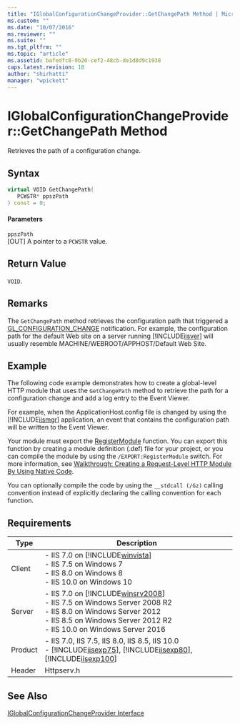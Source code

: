 ```yaml
---
title: "IGlobalConfigurationChangeProvider::GetChangePath Method | Microsoft Docs"
ms.custom: ""
ms.date: "10/07/2016"
ms.reviewer: ""
ms.suite: ""
ms.tgt_pltfrm: ""
ms.topic: "article"
ms.assetid: bafedfc8-9b20-cef2-48cb-de1d8d9c1938
caps.latest.revision: 18
author: "shirhatti"
manager: "wpickett"
---
```

# IGlobalConfigurationChangeProvider::GetChangePath Method
Retrieves the path of a configuration change.  
  
## Syntax  
  
```cpp  
virtual VOID GetChangePath(  
   PCWSTR* ppszPath  
) const = 0;  
```  
  
#### Parameters  
 `ppszPath`  
 [OUT] A pointer to a `PCWSTR` value.  
  
## Return Value  
 `VOID`.  
  
## Remarks  
 The `GetChangePath` method retrieves the configuration path that triggered a [GL_CONFIGURATION_CHANGE](../../web-development-reference\native-code-api-reference/request-processing-constants.md) notification. For example, the configuration path for the default Web site on a server running [!INCLUDE[iisver](../../wmi-provider/includes/iisver-md.md)] will usually resemble MACHINE/WEBROOT/APPHOST/Default Web Site.  
  
## Example  
 The following code example demonstrates how to create a global-level HTTP module that uses the `GetChangePath` method to retrieve the path for a configuration change and add a log entry to the Event Viewer.  
  
 For example, when the ApplicationHost.config file is changed by using the [!INCLUDE[iismgr](../../wmi-provider/includes/iismgr-md.md)] application, an event that contains the configuration path will be written to the Event Viewer.  
  
<!-- TODO: review snippet reference  [!CODE [IGlobalConfigurationChangeProviderGetChangePath#1](IGlobalConfigurationChangeProviderGetChangePath#1)]  -->  
  
 Your module must export the [RegisterModule](../../web-development-reference\native-code-api-reference/pfn-registermodule-function.md) function. You can export this function by creating a module definition (.def) file for your project, or you can compile the module by using the `/EXPORT:RegisterModule` switch. For more information, see [Walkthrough: Creating a Request-Level HTTP Module By Using Native Code](../../web-development-reference\native-code-development-overview\walkthrough-creating-a-request-level-http-module-by-using-native-code.md).  
  
 You can optionally compile the code by using the `__stdcall (/Gz)` calling convention instead of explicitly declaring the calling convention for each function.  
  
## Requirements  
  
|Type|Description|  
|----------|-----------------|  
|Client|-   IIS 7.0 on [!INCLUDE[winvista](../../wmi-provider/includes/winvista-md.md)]<br />-   IIS 7.5 on Windows 7<br />-   IIS 8.0 on Windows 8<br />-   IIS 10.0 on Windows 10|  
|Server|-   IIS 7.0 on [!INCLUDE[winsrv2008](../../wmi-provider/includes/winsrv2008-md.md)]<br />-   IIS 7.5 on Windows Server 2008 R2<br />-   IIS 8.0 on Windows Server 2012<br />-   IIS 8.5 on Windows Server 2012 R2<br />-   IIS 10.0 on Windows Server 2016|  
|Product|-   IIS 7.0, IIS 7.5, IIS 8.0, IIS 8.5, IIS 10.0<br />-   [!INCLUDE[iisexp75](../../web-development-reference/native-code-api-reference/includes/iisexp75-md.md)], [!INCLUDE[iisexp80](../../web-development-reference/native-code-api-reference/includes/iisexp80-md.md)], [!INCLUDE[iisexp100](../../web-development-reference/native-code-api-reference/includes/iisexp100-md.md)]|  
|Header|Httpserv.h|  
  
## See Also  
 [IGlobalConfigurationChangeProvider Interface](../../web-development-reference\native-code-api-reference/iglobalconfigurationchangeprovider-interface.md)